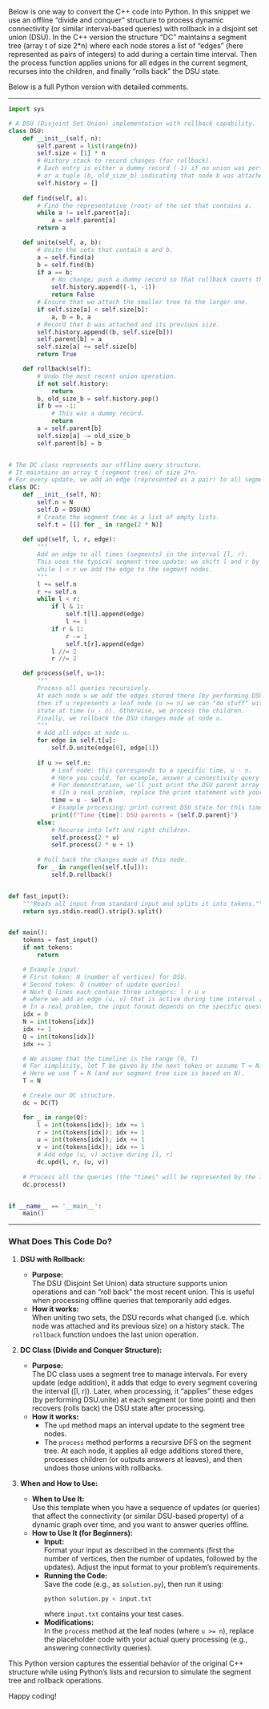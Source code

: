 Below is one way to convert the C++ code into Python. In this snippet we use an offline “divide and conquer” structure to process dynamic connectivity (or similar interval‐based queries) with rollback in a disjoint set union (DSU). In the C++ version the structure “DC” maintains a segment tree (array t of size 2*n) where each node stores a list of “edges” (here represented as pairs of integers) to add during a certain time interval. Then the process function applies unions for all edges in the current segment, recurses into the children, and finally “rolls back” the DSU state.

Below is a full Python version with detailed comments.

---

```python
import sys

# A DSU (Disjoint Set Union) implementation with rollback capability.
class DSU:
    def __init__(self, n):
        self.parent = list(range(n))
        self.size = [1] * n
        # History stack to record changes (for rollback).
        # Each entry is either a dummy record (-1) if no union was performed,
        # or a tuple (b, old_size_b) indicating that node b was attached.
        self.history = []
    
    def find(self, a):
        # Find the representative (root) of the set that contains a.
        while a != self.parent[a]:
            a = self.parent[a]
        return a

    def unite(self, a, b):
        # Unite the sets that contain a and b.
        a = self.find(a)
        b = self.find(b)
        if a == b:
            # No change; push a dummy record so that rollback counts the call.
            self.history.append((-1, -1))
            return False
        # Ensure that we attach the smaller tree to the larger one.
        if self.size[a] < self.size[b]:
            a, b = b, a
        # Record that b was attached and its previous size.
        self.history.append((b, self.size[b]))
        self.parent[b] = a
        self.size[a] += self.size[b]
        return True

    def rollback(self):
        # Undo the most recent union operation.
        if not self.history:
            return
        b, old_size_b = self.history.pop()
        if b == -1:
            # This was a dummy record.
            return
        a = self.parent[b]
        self.size[a] -= old_size_b
        self.parent[b] = b


# The DC class represents our offline query structure.
# It maintains an array t (segment tree) of size 2*n.
# For every update, we add an edge (represented as a pair) to all segment tree nodes covering [l, r).
class DC:
    def __init__(self, N):
        self.n = N
        self.D = DSU(N)
        # Create the segment tree as a list of empty lists.
        self.t = [[] for _ in range(2 * N)]
    
    def upd(self, l, r, edge):
        """
        Add an edge to all times (segments) in the interval [l, r).
        This uses the typical segment tree update: we shift l and r by n and then 
        while l < r we add the edge to the segment nodes.
        """
        l += self.n
        r += self.n
        while l < r:
            if l & 1:
                self.t[l].append(edge)
                l += 1
            if r & 1:
                r -= 1
                self.t[r].append(edge)
            l //= 2
            r //= 2

    def process(self, u=1):
        """
        Process all queries recursively.
        At each node u we add the edges stored there (by performing DSU.unite),
        then if u represents a leaf node (u >= n) we can "do stuff" with the DSU
        state at time (u - n). Otherwise, we process the children.
        Finally, we rollback the DSU changes made at node u.
        """
        # Add all edges at node u.
        for edge in self.t[u]:
            self.D.unite(edge[0], edge[1])
        
        if u >= self.n:
            # Leaf node: this corresponds to a specific time, u - n.
            # Here you could, for example, answer a connectivity query or do other work.
            # For demonstration, we'll just print the DSU parent array (or any DSU state info).
            # (In a real problem, replace the print statement with your processing code.)
            time = u - self.n
            # Example processing: print current DSU state for this time.
            print(f"Time {time}: DSU parents = {self.D.parent}")
        else:
            # Recurse into left and right children.
            self.process(2 * u)
            self.process(2 * u + 1)
        
        # Roll back the changes made at this node.
        for _ in range(len(self.t[u])):
            self.D.rollback()


def fast_input():
    """Reads all input from standard input and splits it into tokens."""
    return sys.stdin.read().strip().split()


def main():
    tokens = fast_input()
    if not tokens:
        return

    # Example input:
    # First token: N (number of vertices) for DSU.
    # Second token: Q (number of update queries)
    # Next Q lines each contain three integers: l r u v
    # where we add an edge (u, v) that is active during time interval [l, r)
    # In a real problem, the input format depends on the specific question.
    idx = 0
    N = int(tokens[idx])
    idx += 1
    Q = int(tokens[idx])
    idx += 1

    # We assume that the timeline is the range [0, T)
    # For simplicity, let T be given by the next token or assume T = N.
    # Here we use T = N (and our segment tree size is based on N).
    T = N

    # Create our DC structure.
    dc = DC(T)

    for _ in range(Q):
        l = int(tokens[idx]); idx += 1
        r = int(tokens[idx]); idx += 1
        u = int(tokens[idx]); idx += 1
        v = int(tokens[idx]); idx += 1
        # Add edge (u, v) active during [l, r)
        dc.upd(l, r, (u, v))
    
    # Process all the queries (the "times" will be represented by the leaf nodes).
    dc.process()


if __name__ == '__main__':
    main()
```

---

### What Does This Code Do?

1. **DSU with Rollback:**
   - **Purpose:**  
     The DSU (Disjoint Set Union) data structure supports union operations and can “roll back” the most recent union. This is useful when processing offline queries that temporarily add edges.
   - **How it works:**  
     When uniting two sets, the DSU records what changed (i.e. which node was attached and its previous size) on a history stack. The `rollback` function undoes the last union operation.

2. **DC Class (Divide and Conquer Structure):**
   - **Purpose:**  
     The DC class uses a segment tree to manage intervals. For every update (edge addition), it adds that edge to every segment covering the interval \([l, r)\). Later, when processing, it “applies” these edges (by performing DSU.unite) at each segment (or time point) and then recovers (rolls back) the DSU state after processing.
   - **How it works:**  
     - The `upd` method maps an interval update to the segment tree nodes.
     - The `process` method performs a recursive DFS on the segment tree. At each node, it applies all edge additions stored there, processes children (or outputs answers at leaves), and then undoes those unions with rollbacks.

3. **When and How to Use:**
   - **When to Use It:**  
     Use this template when you have a sequence of updates (or queries) that affect the connectivity (or similar DSU-based property) of a dynamic graph over time, and you want to answer queries offline.
   - **How to Use It (for Beginners):**  
     - **Input:**  
       Format your input as described in the comments (first the number of vertices, then the number of updates, followed by the updates). Adjust the input format to your problem’s requirements.
     - **Running the Code:**  
       Save the code (e.g., as `solution.py`), then run it using:
       ```bash
       python solution.py < input.txt
       ```
       where `input.txt` contains your test cases.
     - **Modifications:**  
       In the `process` method at the leaf nodes (where `u >= n`), replace the placeholder code with your actual query processing (e.g., answering connectivity queries).

This Python version captures the essential behavior of the original C++ structure while using Python’s lists and recursion to simulate the segment tree and rollback operations.

Happy coding!